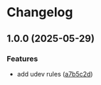 # Changelog

## 1.0.0 (2025-05-29)


### Features

* add udev rules ([a7b5c2d](https://github.com/my-atomic-os/my-atomic-os/commit/a7b5c2d2fdad0c33a7ecc060243895df558b863c))
